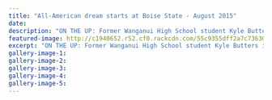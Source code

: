 ```yaml
---
title: "All-American dream starts at Boise State - August 2015"
date: 
description: "ON THE UP: Former Wanganui High School student Kyle Butters is off to Idaho to play American college tennis, Wanganui Chronicle article 11/8/15..."
featured-image: http://c1940652.r52.cf0.rackcdn.com/55c9355dff2a7c7363001bd7/Tennis-Kyle-Butters.-America-11.8.gif
excerpt: "ON THE UP: Former Wanganui High School student Kyle Butters is off to Idaho to play American college tennis."
gallery-image-1: 
gallery-image-2: 
gallery-image-3: 
gallery-image-4: 
gallery-image-5: 
---
```

